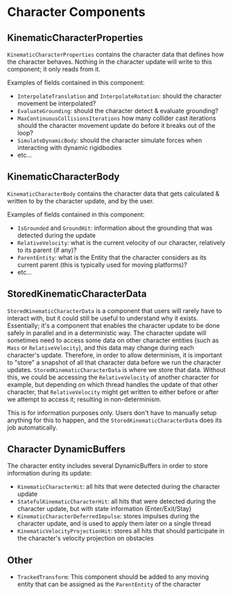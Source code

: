 
# Character Components

## KinematicCharacterProperties
`KinematicCharacterProperties` contains the character data that defines how the character behaves. Nothing in the character update will write to this component; it only reads from it. 

Examples of fields contained in this component:
* `InterpolateTranslation` and `InterpolateRotation`: should the character movement be interpolated?
* `EvaluateGrounding`: should the character detect & evaluate grounding?
* `MaxContinuousCollisionsIterations` how many collider cast iterations should the character movement update do before it breaks out of the loop?
* `SimulateDynamicBody`: should the character simulate forces when interacting with dynamic rigidbodies
* etc...


## KinematicCharacterBody
`KinematicCharacterBody` contains the character data that gets calculated & written to by the character update, and by the user.

Examples of fields contained in this component:
* `IsGrounded` and `GroundHit`: information about the grounding that was detected during the update
* `RelativeVelocity`: what is the current velocity of our character, relatively to its parent (if any)?
* `ParentEntity`: what is the Entity that the character considers as its current parent (this is typically used for moving platforms)?
* etc...


## StoredKinematicCharacterData
`StoredKinematicCharacterData` is a component that users will rarely have to interact with, but it could still be useful to understand why it exists. Essentially; it's a component that enables the character update to be done safely in parallel and in a deterministic way. The character update will sometimes need to access some data on other character entities (such as `Mass` or `RelativeVelocity`), and this data may change during each character's update. Therefore, in order to allow determinism, it is important to "store" a snapshot of all that character data before we run the character updates. `StoredKinematicCharacterData` is where we store that data. Without this, we could be accessing the `RelativeVelocity` of another character for example, but depending on which thread handles the update of that other character, that `RelativeVelocity` might get written to either before or after we attempt to access it; resulting in non-determinism.

This is for information purposes only. Users don't have to manually setup anything for this to happen, and the `StoredKinematicCharacterData` does its job automatically.


## Character DynamicBuffers
The character entity includes several DynamicBuffers in order to store information during its update:
* `KinematicCharacterHit`: all hits that were detected during the character update
* `StatefulKinematicCharacterHit`: all hits that were detected during the character update, but with state information (Enter/Exit/Stay)
* `KinematicCharacterDeferredImpulse`: stores impulses during the character update, and is used to apply them later on a single thread
* `KinematicVelocityProjectionHit`: stores all hits that should participate in the character's velocity projection on obstacles


## Other
* `TrackedTransform`: This component should be added to any moving entity that can be assigned as the `ParentEntity` of the character